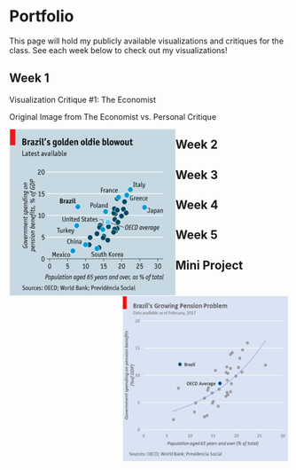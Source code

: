 # Portfolio

This page will hold my publicly available visualizations and critiques for the class.
See each week below to check out my visualizations!

## Week 1

Visualization Critique #1: The Economist

Original Image from The Economist vs. Personal Critique

<img src="economist_chart.png" width="300" height="300" align="left"> <img src="economist_chart_critique.png" width="300" height="300" align = "right">


## Week 2

## Week 3

## Week 4

## Week 5

## Mini Project
